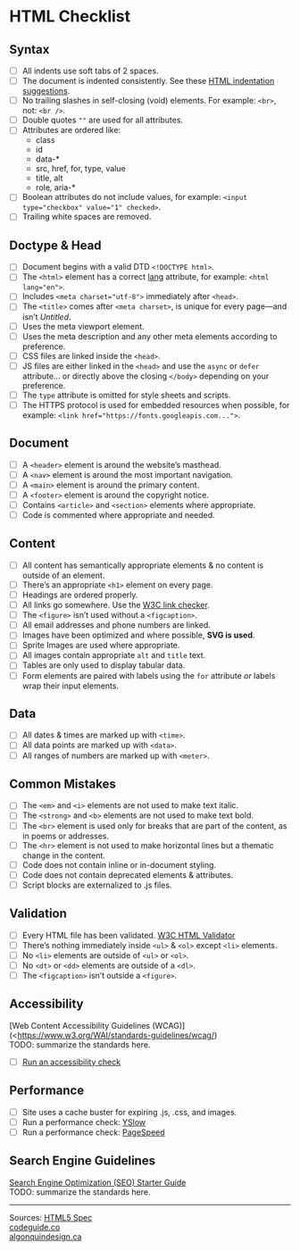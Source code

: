 # HTML Checklist


## Syntax

- [ ] All indents use soft tabs of 2 spaces.
- [ ] The document is indented consistently. See these [HTML indentation suggestions](https://learn-the-web.algonquindesign.ca/topics/html-indentation/).
- [ ] No trailing slashes in self-closing (void) elements. For example: `<br>`, not: `<br />`.
- [ ] Double quotes `""` are used for all attributes.
- [ ] Attributes are ordered like:
  - class
  - id
  - data-*
  - src, href, for, type, value
  - title, alt
  - role, aria-*
- [ ] Boolean attributes do not include values, for example:
  `<input type="checkbox" value="1" checked>`.
- [ ] Trailing white spaces are removed.

## Doctype & Head

- [ ] Document begins with a valid DTD `<!DOCTYPE html>`.
- [ ] The `<html>` element has a correct [lang](https://www.sitepoint.com/iso-2-letter-language-codes/) attribute, for example: `<html lang="en">`.
- [ ] Includes `<meta charset="utf-8">` immediately after `<head>`.
- [ ] The `<title>` comes after `<meta charset>`, is unique for every page—and isn’t *Untitled*.
- [ ] Uses the meta viewport element.
- [ ] Uses the meta description and any other meta elements according to preference.
- [ ] CSS files are linked inside the `<head>`.
- [ ] JS files are either linked in the `<head>` and use the `async` or `defer` attribute... or directly above the closing `</body>` depending on your preference.
- [ ] The `type` attribute is omitted for style sheets and scripts.
- [ ] The HTTPS protocol is used for embedded resources when possible, for example:
  `<link href="https://fonts.googleapis.com...">`.

## Document

- [ ] A `<header>` element is around the website’s masthead.
- [ ] A `<nav>` element is around the most important navigation.
- [ ] A `<main>` element is around the primary content.
- [ ] A `<footer>` element is around the copyright notice.
- [ ] Contains `<article>` and `<section>` elements where appropriate.
- [ ] Code is commented where appropriate and needed.

## Content

- [ ] All content has semantically appropriate elements & no content is outside of an element.
- [ ] There’s an appropriate `<h1>` element on every page.
- [ ] Headings are ordered properly.
- [ ] All links go somewhere. Use the [W3C link checker](http://validator.w3.org/checklink).
- [ ] The `<figure>` isn’t used without a `<figcaption>`.
- [ ] All email addresses and phone numbers are linked.
- [ ] Images have been optimized and where possible, **SVG is used**.
- [ ] Sprite Images are used where appropriate.
- [ ] All images contain appropriate `alt` and `title` text.
- [ ] Tables are only used to display tabular data.
- [ ] Form elements are paired with labels using the `for` attribute *or* labels wrap their input elements.

## Data

- [ ] All dates & times are marked up with `<time>`.
- [ ] All data points are marked up with `<data>`.
- [ ] All ranges of numbers are marked up with `<meter>`.

## Common Mistakes

- [ ] The `<em>` and `<i>` elements are not used to make text italic.
- [ ] The `<strong>` and `<b>` elements are not used to make text bold.
- [ ] The `<br>` element is used only for breaks that are part of the content, as in poems or addresses.
- [ ] The `<hr>` element is not used to make horizontal lines but a thematic change in the content.
- [ ] Code does not contain inline or in-document styling.
- [ ] Code does not contain deprecated elements & attributes.
- [ ] Script blocks are externalized to .js files.

## Validation

- [ ] Every HTML file has been validated. [W3C HTML Validator](http://validator.w3.org/)
- [ ] There’s nothing immediately inside `<ul>` & `<ol>` except `<li>` elements.
- [ ] No `<li>` elements are outside of `<ul>` or `<ol>`.
- [ ] No `<dt>` or `<dd>` elements are outside of a `<dl>`.
- [ ] The `<figcaption>` isn’t outside a `<figure>`.

## Accessibility

[Web Content Accessibility Guidelines (WCAG)](<https://www.w3.org/WAI/standards-guidelines/wcag/)  
TODO: summarize the standards here.
- [ ] [Run an accessibility check](http://www.cynthiasays.com/)

## Performance

- [ ] Site uses a cache buster for expiring .js, .css, and images.
- [ ] Run a performance check: [YSlow](http://yslow.org/)  
- [ ] Run a performance check: [PageSpeed](https://developers.google.com/speed/pagespeed/insights/)

## Search Engine Guidelines

[Search Engine Optimization (SEO) Starter Guide](https://support.google.com/webmasters/answer/7451184#)  
TODO: summarize the standards here.


--------

Sources:
[HTML5 Spec](https://w3c.github.io/html/)  
[codeguide.co](http://codeguide.co/)  
[algonquindesign.ca](https://learn-the-web.algonquindesign.ca/topics/html-semantics-checklist/)
